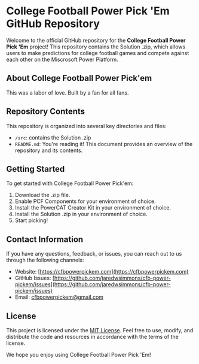# College Football Power Pick 'Em GitHub Repository

Welcome to the official GitHub repository for the **College Football Power Pick 'Em** project! This repository contains the Solution .zip, which allows users to make predictions for college football games and compete against each other on the Miscrosoft Power Platform.

## About College Football Power Pick'em

This was a labor of love. Built by a fan for all fans.

## Repository Contents

This repository is organized into several key directories and files:

- `/src`: contains the Solution .zip
- `README.md`: You're reading it! This document provides an overview of the repository and its contents.

## Getting Started

To get started with College Football Power Pick'em:

1. Download the .zip file.
2. Enable PCF Components for your environment of choice.
3. Install the PowerCAT Creator Kit in your environment of choice.
4. Install the Solution .zip in your environment of choice.
5. Start picking!

## Contact Information

If you have any questions, feedback, or issues, you can reach out to us through the following channels:

- Website: [https://cfbpowerpickem.com](https://cfbpowerpickem.com)
- GitHub Issues: [https://github.com/jaredwsimmons/cfb-power-pickem/issues](https://github.com/jaredwsimmons/cfb-power-pickem/issues)
- Email: cfbpowerpickem@gmail.com

## License

This project is licensed under the [MIT License](LICENSE). Feel free to use, modify, and distribute the code and resources in accordance with the terms of the license.

We hope you enjoy using College Football Power Pick 'Em!
